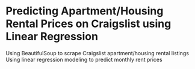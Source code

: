 # Predicting Apartment/Housing Rental Prices on Craigslist using Linear Regression

Using BeautifulSoup to scrape Craigslist apartment/housing rental listings
Using linear regression modeling to predict monthly rent prices

